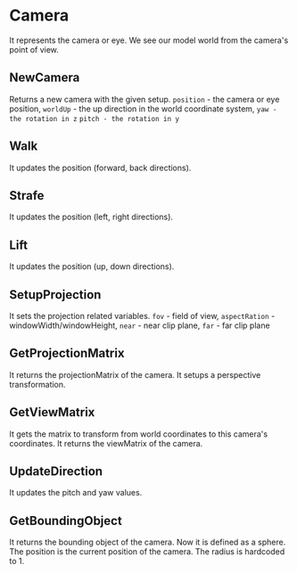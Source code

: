# Camera

It represents the camera or eye. We see our model world from the camera's point of view.

## NewCamera

Returns a new camera with the given setup. `position` - the camera or eye position, `worldUp` - the up direction in the world coordinate system, `yaw - the rotation in z` `pitch - the rotation in y`

## Walk

It updates the position (forward, back directions).

## Strafe

It updates the position (left, right directions).

## Lift

It updates the position (up, down directions).

## SetupProjection

It sets the projection related variables. `fov` - field of view, `aspectRation` - windowWidth/windowHeight, `near` - near clip plane, `far` - far clip plane

## GetProjectionMatrix

It returns the projectionMatrix of the camera. It setups a perspective transformation.

## GetViewMatrix

It gets the matrix to transform from world coordinates to this camera's coordinates. It returns the viewMatrix of the camera.

## UpdateDirection

It updates the pitch and yaw values.

## GetBoundingObject

It returns the bounding object of the camera. Now it is defined as a sphere. The position is the current position of the camera. The radius is hardcoded to 1.
